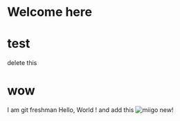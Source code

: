 # Welcome here

# test
delete this
# wow
I am git freshman
Hello, World !
and add this
![miigo](http://imgur.com/cO4tmq7.jpg)
new!
